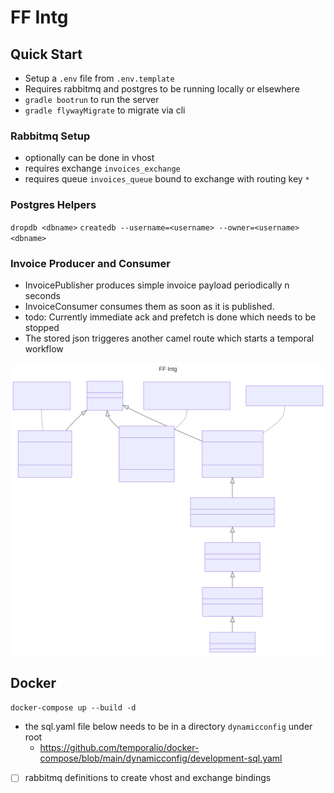 # FF Intg

## Quick Start

- Setup a `.env` file from `.env.template`
- Requires rabbitmq and postgres to be running locally or elsewhere
- `gradle bootrun` to run the server
- `gradle flywayMigrate` to migrate via cli

### Rabbitmq Setup

- optionally can be done in vhost
- requires exchange `invoices_exchange`
- requires queue `invoices_queue` bound to exchange with routing key `*`

### Postgres Helpers

`dropdb <dbname>`
`createdb --username=<username> --owner=<username> <dbname>`

### Invoice Producer and Consumer
- InvoicePublisher produces simple invoice payload periodically n seconds
- InvoiceConsumer consumes them as soon as it is published.
- todo: Currently immediate ack and prefetch is done which needs to be stopped
- The stored json triggeres another camel route which starts a temporal workflow

![ff class diagram](./static/ff_class_diagram.svg)


## Docker
`docker-compose up --build -d`

- the sql.yaml file below needs to be in a directory `dynamicconfig` under root 
  - https://github.com/temporalio/docker-compose/blob/main/dynamicconfig/development-sql.yaml
- [ ] rabbitmq definitions to create vhost and exchange bindings